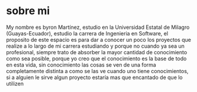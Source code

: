 # sobre mi
My nombre es byron Martínez, estudio en la Universidad Estatal de Milagro (Guayas-Ecuador), estudio la carrera de Ingenieria en Software, el proposito de este espacio es para dar a conocer un poco los proyectos que realize a lo largo de mi carrera estudiando y porque no cuando ya sea un profesional, siempre trato de absorber la mayor cantidad de conocimiento como sea posible, porque yo creo que el conocimiento es la base de todo en esta vida, sin conocimiento las cosas se ven de una forma completamente distinta a como se las ve cuando uno tiene conocimientos, si a alguien le sirve algun proyecto estaría mas que encantado de que lo utilizen
